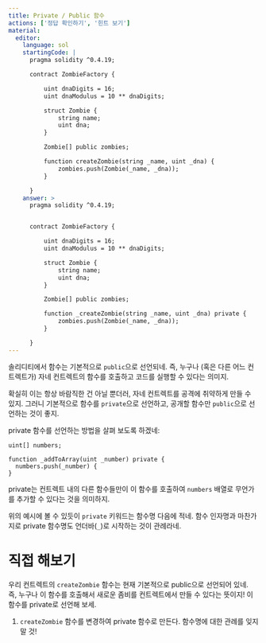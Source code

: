 ```yaml
---
title: Private / Public 함수
actions: ['정답 확인하기', '힌트 보기']
material:
  editor:
    language: sol
    startingCode: |
      pragma solidity ^0.4.19;

      contract ZombieFactory {

          uint dnaDigits = 16;
          uint dnaModulus = 10 ** dnaDigits;

          struct Zombie {
              string name;
              uint dna;
          }

          Zombie[] public zombies;

          function createZombie(string _name, uint _dna) {
              zombies.push(Zombie(_name, _dna));
          }

      }
    answer: >
      pragma solidity ^0.4.19;


      contract ZombieFactory {

          uint dnaDigits = 16;
          uint dnaModulus = 10 ** dnaDigits;

          struct Zombie {
              string name;
              uint dna;
          }

          Zombie[] public zombies;

          function _createZombie(string _name, uint _dna) private {
              zombies.push(Zombie(_name, _dna));
          }

      }
---
```


솔리디티에서 함수는 기본적으로 `public`으로 선언되네. 즉, 누구나 (혹은 다른 어느 컨트렉트가) 자네 컨트렉트의 함수를 호출하고 코드를 실행할 수 있다는 의미지.

확실히 이는 항상 바람직한 건 아닐 뿐더러, 자네 컨트렉트를 공격에 취약하게 만들 수 있지. 그러니 기본적으로 함수를 `private`으로 선언하고, 공개할 함수만 `public`으로 선언하는 것이 좋지. 

private 함수를 선언하는 방법을 살펴 보도록 하겠네:

```
uint[] numbers;

function _addToArray(uint _number) private {
  numbers.push(_number) {
}
```

private는 컨트렉트 내의 다른 함수들만이 이 함수를 호출하여 `numbers` 배열로 무언가를 추가할 수 있다는 것을 의미하지. 

위의 예시에 볼 수 있듯이 `private` 키워드는 함수명 다음에 적네. 함수 인자명과 마찬가지로 private 함수명도 언더바(`_`)로 시작하는 것이 관례라네.

# 직접 해보기

우리 컨트렉트의 `createZombie` 함수는 현재 기본적으로 public으로 선언되어 있네. 즉, 누구나 이 함수를 호출해서 새로운 좀비를 컨트렉트에서 만들 수 있다는 뜻이지! 이 함수를 private로 선언해 보세.

1. `createZombie` 함수를 변경하여 private 함수로 만든다. 함수명에 대한 관례를 잊지 말 것!
